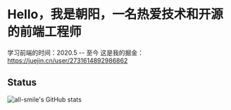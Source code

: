 # Hello，我是朝阳，一名热爱技术和开源的前端工程师

学习前端的时间：2020.5 -- 至今
这是我的掘金：https://juejin.cn/user/2731614892986862

## Status
![all-smile's GitHub stats](https://github-readme-stats.vercel.app/api?username=all-smile&show_icons=true&theme=tokyonight)
